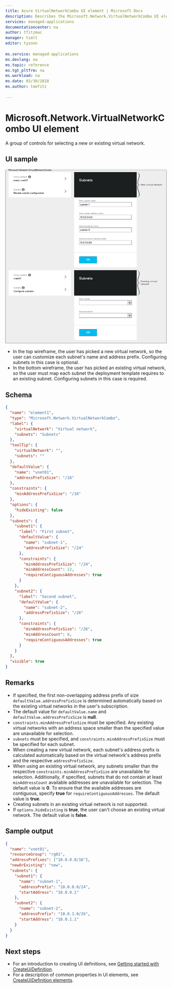 ```yaml
---
title: Azure VirtualNetworkCombo UI element | Microsoft Docs
description: Describes the Microsoft.Network.VirtualNetworkCombo UI element for Azure portal.
services: managed-applications
documentationcenter: na
author: tfitzmac
manager: timlt
editor: tysonn

ms.service: managed-applications
ms.devlang: na
ms.topic: reference
ms.tgt_pltfrm: na
ms.workload: na
ms.date: 03/30/2018
ms.author: tomfitz

---
```

# Microsoft.Network.VirtualNetworkCombo UI element
A group of controls for selecting a new or existing virtual network.

## UI sample
![Microsoft.Network.VirtualNetworkCombo](./media/managed-application-elements/microsoft.network.virtualnetworkcombo.png)

- In the top wireframe, the user has picked a new virtual network, so the user can customize each subnet's name and address prefix. Configuring
subnets in this case is optional.
- In the bottom wireframe, the user has picked an existing virtual network, so
the user must map each subnet the deployment template requires to an
existing subnet. Configuring subnets in this case is required.

## Schema
```json
{
  "name": "element1",
  "type": "Microsoft.Network.VirtualNetworkCombo",
  "label": {
    "virtualNetwork": "Virtual network",
    "subnets": "Subnets"
  },
  "toolTip": {
    "virtualNetwork": "",
    "subnets": ""
  },
  "defaultValue": {
    "name": "vnet01",
    "addressPrefixSize": "/16"
  },
  "constraints": {
    "minAddressPrefixSize": "/16"
  },
  "options": {
    "hideExisting": false
  },
  "subnets": {
    "subnet1": {
      "label": "First subnet",
      "defaultValue": {
        "name": "subnet-1",
        "addressPrefixSize": "/24"
      },
      "constraints": {
        "minAddressPrefixSize": "/24",
        "minAddressCount": 12,
        "requireContiguousAddresses": true
      }
    },
    "subnet2": {
      "label": "Second subnet",
      "defaultValue": {
        "name": "subnet-2",
        "addressPrefixSize": "/26"
      },
      "constraints": {
        "minAddressPrefixSize": "/26",
        "minAddressCount": 8,
        "requireContiguousAddresses": true
      }
    }
  },
  "visible": true
}
```

## Remarks
- If specified, the first non-overlapping address prefix of size
`defaultValue.addressPrefixSize` is determined automatically based on the
existing virtual networks in the user's subscription.
- The default value for `defaultValue.name` and `defaultValue.addressPrefixSize`
is **null**.
- `constraints.minAddressPrefixSize` must be specified. Any existing virtual
networks with an address space smaller than the specified value are unavailable for selection.
- `subnets` must be specified, and `constraints.minAddressPrefixSize` must be
specified for each subnet.
- When creating a new virtual network, each subnet's address prefix is
calculated automatically based on the virtual network's address prefix and the
respective `addressPrefixSize`.
- When using an existing virtual network, any subnets smaller than the
respective `constraints.minAddressPrefixSize` are unavailable for
selection. Additionally, if specified, subnets that do not contain at least
`minAddressCount` available addresses are unavailable for selection.
The default value is **0**. To ensure that the available addresses are contiguous,
specify **true** for `requireContiguousAddresses`. The default value is **true**.
- Creating subnets in an existing virtual network is not supported.
- If `options.hideExisting` is **true**, the user can't choose an
existing virtual network. The default value is **false**.

## Sample output
```json
{
  "name": "vnet01",
  "resourceGroup": "rg01",
  "addressPrefixes": ["10.0.0.0/16"],
  "newOrExisting": "new",
  "subnets": {
    "subnet1": {
      "name": "subnet-1",
      "addressPrefix": "10.0.0.0/24",
      "startAddress": "10.0.0.1"
    },
    "subnet2": {
      "name": "subnet-2",
      "addressPrefix": "10.0.1.0/26",
      "startAddress": "10.0.1.1"
    }
  }
}
```

## Next steps
* For an introduction to creating UI definitions, see [Getting started with CreateUiDefinition](create-uidefinition-overview.md).
* For a description of common properties in UI elements, see [CreateUiDefinition elements](create-uidefinition-elements.md).
